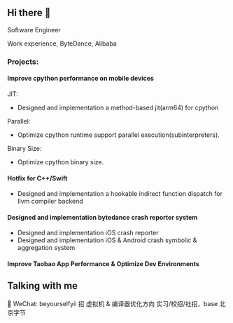 
## Hi there 👋

Software Engineer 

Work experience, ByteDance, Alibaba

### Projects:
#### Improve cpython performance on mobile devices
  JIT:
  - Designed and implementation a method-based jit(arm64) for cpython

  Parallel:
  - Optimize cpython runtime support parallel execution(subinterpreters).

  Binary Size:
  - Optimize cpython binary size.

#### Hotfix for C++/Swift
- Designed and implementation a hookable indirect function dispatch for llvm compiler backend

#### Designed and implementation bytedance crash reporter system
- Designed and implementation iOS crash reporter
- Designed and implementation iOS & Android crash symbolic & aggregation system

#### Improve Taobao App Performance & Optimize Dev Environments



## Talking with me
💬 WeChat: beyourselfyii
招 虚拟机 & 编译器优化方向 实习/校招/社招，base 北京字节
